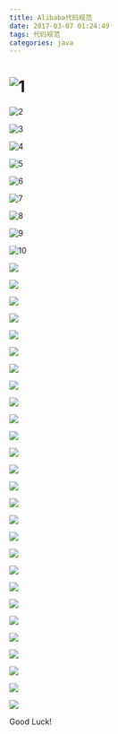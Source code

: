 ```yaml
---
title: Alibaba代码规范
date: 2017-03-07 01:24:49
tags: 代码规范
categories: java
---
```


# 																	![1](http://wx2.sinaimg.cn/mw1024/6aae3cf3ly1fddnlrez7aj20m10v6wid.jpg)

<!-- more -->

![2](http://wx1.sinaimg.cn/mw1024/6aae3cf3ly1fddnlrozi5j20m10v60xm.jpg)

![3](http://wx2.sinaimg.cn/mw1024/6aae3cf3ly1fddnlrxvhzj20m10v6dmk.jpg)

![4](http://wx1.sinaimg.cn/mw1024/6aae3cf3ly1fddnls4woqj20m10v6wjg.jpg)

![5](http://wx2.sinaimg.cn/mw1024/6aae3cf3ly1fddnlsevkgj20m10v6n3c.jpg)

![6](http://wx1.sinaimg.cn/mw1024/6aae3cf3ly1fddnlso65nj20m10v6af9.jpg)

![7](http://wx3.sinaimg.cn/mw1024/6aae3cf3ly1fddnlt2v04j20m10v6wji.jpg)

![8](http://wx1.sinaimg.cn/mw1024/6aae3cf3ly1fddnlteijwj20m10v6jv6.jpg)

![9](http://wx4.sinaimg.cn/mw1024/6aae3cf3ly1fddnltobz1j20m10v6jxd.jpg)

![10](http://wx4.sinaimg.cn/mw1024/6aae3cf3ly1fddnmp0dsgj20m10v6n31.jpg)

![](http://wx3.sinaimg.cn/mw1024/6aae3cf3ly1fddnmpcafoj20m10v60wt.jpg)

![](http://wx3.sinaimg.cn/mw1024/6aae3cf3ly1fddnmpkfj4j20m10v6act.jpg)

![](http://wx1.sinaimg.cn/mw1024/6aae3cf3ly1fddnmpsz1gj20m10v67a9.jpg)

![](http://wx3.sinaimg.cn/mw1024/6aae3cf3ly1fddnmq29kaj20m10v6jvc.jpg)

![](http://wx1.sinaimg.cn/mw1024/6aae3cf3ly1fddnmqc2z2j20m10v6tei.jpg)

![](http://wx3.sinaimg.cn/mw1024/6aae3cf3ly1fddnmquwirj20m10v6dme.jpg)

![](http://wx2.sinaimg.cn/mw1024/6aae3cf3ly1fddnmr8hefj20m10v6gr3.jpg)

![](http://wx2.sinaimg.cn/mw1024/6aae3cf3ly1fddnmrgurmj20m10v60xo.jpg)

![](http://wx1.sinaimg.cn/mw1024/6aae3cf3ly1fddnn3j1roj20m10v6grf.jpg)

![](http://wx2.sinaimg.cn/mw1024/6aae3cf3ly1fddnn3tks7j20m10v60zs.jpg)

![](http://wx3.sinaimg.cn/mw1024/6aae3cf3ly1fddnn424u1j20m10v6wgi.jpg)

![](http://wx3.sinaimg.cn/mw1024/6aae3cf3ly1fddnn4gxacj20m10v6gra.jpg)

![](http://wx3.sinaimg.cn/mw1024/6aae3cf3ly1fddnn51icgj20m10v6gsi.jpg)

![](http://wx2.sinaimg.cn/mw1024/6aae3cf3ly1fddnn5ccrej20m10v6jx5.jpg)

![](http://wx1.sinaimg.cn/mw1024/6aae3cf3ly1fddnn5o68dj20m10v6grd.jpg)

![](http://wx2.sinaimg.cn/mw1024/6aae3cf3ly1fddnn5wzwdj20m10v641o.jpg)

![](http://wx3.sinaimg.cn/mw1024/6aae3cf3ly1fddnn6fm1wj20m10v6n3f.jpg)

![](http://wx1.sinaimg.cn/mw1024/6aae3cf3ly1fddnnicr5kj20m10v6tbr.jpg)

![](http://wx2.sinaimg.cn/mw1024/6aae3cf3ly1fddnnjg99vj20m10v6q94.jpg)

![](http://wx2.sinaimg.cn/mw1024/6aae3cf3ly1fddnnkcow3j20m10v67av.jpg)

![](http://wx3.sinaimg.cn/mw1024/6aae3cf3ly1fddnnkzpc6j20m10v679k.jpg)

![](http://wx2.sinaimg.cn/mw1024/6aae3cf3ly1fddnnllrwnj20m10v6wl6.jpg)

![](http://wx2.sinaimg.cn/mw1024/6aae3cf3ly1fddnnm019vj20m10v6dkg.jpg)

![](http://wx2.sinaimg.cn/mw1024/6aae3cf3ly1fddnnm9rsrj20m10v6djm.jpg)

![](http://wx1.sinaimg.cn/mw1024/6aae3cf3ly1fddnnml164j20m10v6tdv.jpg)

![](http://wx4.sinaimg.cn/mw1024/6aae3cf3ly1fddnnmulirj20m10v6jvt.jpg)

![](http://wx1.sinaimg.cn/mw1024/6aae3cf3ly1fddnnxpv60j20m10v6q7b.jpg)



Good Luck!